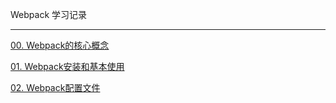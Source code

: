 Webpack 学习记录

---

[00. Webpack的核心概念](https://github.com/VxRain/LearningWebpack/tree/master/00.%20Webpack%E7%9A%84%E6%A0%B8%E5%BF%83%E6%A6%82%E5%BF%B5)

[01. Webpack安装和基本使用](https://github.com/VxRain/LearningWebpack/tree/master/01.%20Webpack%E5%AE%89%E8%A3%85%E5%92%8C%E5%9F%BA%E6%9C%AC%E4%BD%BF%E7%94%A8)

[02. Webpack配置文件](https://github.com/VxRain/LearningWebpack/tree/master/02.%20Webpack%E9%85%8D%E7%BD%AE%E6%96%87%E4%BB%B6)